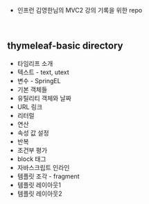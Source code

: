 - 인프런 김영한님의 MVC2 강의 기록을 위한 repo
<br>

## thymeleaf-basic directory
- 타임리프 소개
- 텍스트 - text, utext
- 변수 - SpringEL
- 기본 객체들
- 유틸리티 객체와 날짜
- URL 링크
- 리터럴
- 연산
- 속성 값 설정
- 반복
- 조건부 평가
- block 태그
- 자바스크립트 인라인
- 템플릿 조각 - fragment
- 템플릿 레이아웃1
- 템플릿 레이아웃2
